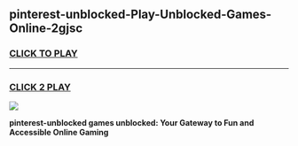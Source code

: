 
## pinterest-unblocked-Play-Unblocked-Games-Online-2gjsc
<h3>
<a href="https://premium76.site?title=pinterest-unblocked&ref=25A">CLICK TO PLAY</a></h3>
<hr>

<h3>
<a href="https://premium76.site?title=pinterest-unblocked&ref=25A">CLICK 2 PLAY</a>
  
</h3>

<a href="https://premium76.site?title=pinterest-unblocked&ref=25A"><img src="https://clearcache.store/games.png"></a>


**pinterest-unblocked games unblocked: Your Gateway to Fun and Accessible Online Gaming**
